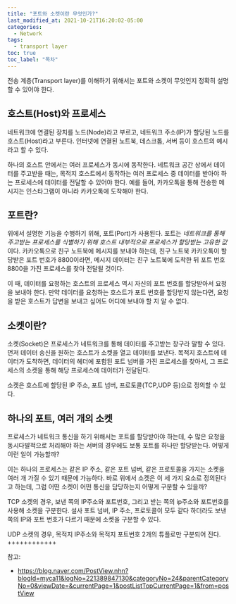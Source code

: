 ```yaml
---
title: "포트와 소켓이란 무엇인가?"
last_modified_at: 2021-10-21T16:20:02-05:00
categories:
  - Network
tags:
  - transport layer
toc: true
toc_label: "목차"
---
```


전송 계층(Transport layer)를 이해하기 위해서는 포트와 소켓이 무엇인지 정확히 설명할 수 있어야 한다. 

## 호스트(Host)와 프로세스

네트워크에 연결된 장치를 노드(Node)라고 부르고, 네트워크 주소(IP)가 할당된 노드를 호스트(Host)라고 부른다. 인터넷에 연결된 노트북, 데스크톱, 서버 등이 호스트의 예시라고 할 수 있다.

하나의 호스트 안에서는 여러 프로세스가 동시에 동작한다. 네트워크 공간 상에서 데이터를 주고받을 때는, 목적지 호스트에서 동작하는 여러 프로세스 중 데이터를 받아야 하는 프로세스에 데이터를 전달할 수 있어야 한다. 예를 들어, 카카오톡을 통해 전송한 메시지는 인스타그램이 아니라 카카오톡에 도착해야 한다. 


## 포트란?

위에서 설명한 기능을 수행하기 위해, 포트(Port)가 사용된다. 포트는 *네트워크를 통해 주고받는 프로세스를 식별하기 위해 호스트 내부적으로 프로세스가 할당받는 고유한 값*이다. 카카오톡으로 친구 노트북에 메시지를 보내야 하는데, 친구 노트북 카카오톡이 할당받은 포트 번호가 8800이라면, 메시지 데이터는 친구 노트북에 도착한 뒤 포트 번호 8800을 가진 프로세스를 찾아 전달될 것이다.

이 때, 데이터를 요청하는 호스트의 프로세스 역시 자신의 포트 번호를 할당받아서 요청을 보내야 한다. 만약 데이터를 요청하는 호스트가 포트 번호를 할당받지 않는다면, 요청을 받은 호스트가 답변을 보내고 싶어도 어디에 보내야 할 지 알 수 없다. 

## 소켓이란?

소켓(Socket)은 프로세스가 네트워크를 통해 데이터를 주고받는 창구라 말할 수 있다. 먼저 데이터 송신을 원하는 호스트가 소켓을 열고 데이터를 보낸다. 목적지 호스트에 데이터가 도착하면, 데이터의 헤더에 포함된 포트 넘버를 가진 프로세스를 찾아서, 그 프로세스의 소켓을 통해 해당 프로세스에 데이터가 전달된다. 

소켓은 호스트에 할당된 IP 주소, 포트 넘버, 프로토콜(TCP,UDP 등)으로 정의할 수 있다. 

## 하나의 포트, 여러 개의 소켓

프로세스가 네트워크 통신을 하기 위해서는 포트를 할당받아야 하는데, 수 많은 요청을 동시다발적으로 처리해야 하는 서버의 경우에도 보통 포트를 하나만 할당받는다. 어떻게 이런 일이 가능할까?

이는 하나의 프로세스는 같은 IP 주소, 같은 포트 넘버, 같은 프로토콜을 가지는 소켓을 여러 개 가질 수 있기 때문에 가능하다. 바로 위에서 소켓은 이 세 가지 요소로 정의된다고 하는데, 그럼 어떤 소켓이 어떤 통신을 담당하는지 어떻게 구분할 수 있을까? 

TCP 소켓의 경우, 보낸 쪽의 IP주소와 포트번호, 그리고 받는 쪽의 ip주소와 포트번호를 사용해 소켓을 구분한다. 설사 포트 넘버, IP 주소, 프로토콜이 모두 같다 하더라도 보낸 쪽의 IP와 포트 번호가 다르기 때문에 소켓을 구분할 수 있다. 

UDP 소켓의 경우, 목적지 IP주소와 목적지 포트번호 2개의 튜플로만 구분되어 진다. 
++++++++++++



참고: 
- https://blog.naver.com/PostView.nhn?blogId=myca11&logNo=221389847130&categoryNo=24&parentCategoryNo=0&viewDate=&currentPage=1&postListTopCurrentPage=1&from=postView